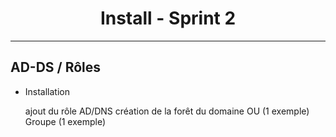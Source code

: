 <div align="center"><H1> Install -  Sprint 2 </H1></div>

_______
## AD-DS / Rôles

- Installation

    ajout du rôle AD/DNS
    création de la forêt
    du domaine
    OU (1 exemple)
    Groupe (1 exemple)
